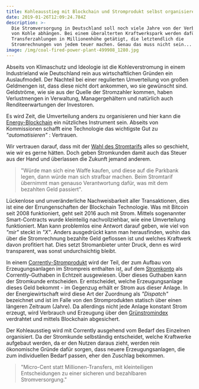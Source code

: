 ```yaml
---
title: Kohleausstieg mit Blockchain und Stromprodukt selbst organisieren
date: 2019-01-26T12:09:24.784Z
description: >-
  Die Stromversorgung in Deutschland soll noch viele Jahre von der Verbrennung
  von Kohle abhängen. Bei einem überalterten Kraftwerkspark werden dafür
  Transferzahlungen in Millionenhöhe getätigt, die letztendlich die
  Stromrechnungen von jedem teuer machen. Genau das muss nicht sein...
image: /img/coal-fired-power-plant-499908_1280.jpg
---
```

Abseits von Klimaschutz und Ideologie ist die Kohleverstromung in einem Industrieland wie Deutschland rein aus wirtschaftlichen Gründen ein Auslaufmodell. Der Nachteil bei einer regulierten Umverteilung von großen Geldmengen ist, dass diese nicht dort ankommen, wo sie gewünscht sind. Geldströme, wie sie aus der Quelle der Stromzahler kommen, haben Verlustmengen in Verwaltung, Managergehältern und natürlich auch Renditeerwartungen der Investoren.

Es wird Zeit, die Umverteilung anders zu organisieren und hier kann die [Energy-Blockchain](https://www.corrently.de/integration/blockchain/index.html) ein nützliches Instrument sein. Abseits von Kommissionen schafft eine Technologie das wichtigste Gut zu _"automatisieren"_ : Vertrauen.

Wir vertrauen darauf, dass mit der [Wahl des Stromtarifs](https://stromtarif.shop/) alles so geschieht, wie wir es gerne hätten. Doch geben Stromkunden damit auch das Steuer aus der Hand und überlassen die Zukunft jemand anderem. 

> "Würde man sich eine Waffe kaufen, und diese auf die Parkbank legen, dann würde man sich strafbar machen. Beim Stromtarif übernimmt man genauso Verantwortung dafür, was mit dem bezahlten Geld passiert".

Lückenlose und unveränderliche Nachweisbarkeit aller Transaktionen, dies ist eine der Errungenschaften der Blockchain Technologie. Was mit Bitcoin seit 2008 funktioniert, geht seit 2016 auch mit Strom. Mittels sogenannter Smart-Contracts wurde kleinteilig nachvollziehbar, wie eine Umverteilung funktioniert. Man kann problemlos eine Antwort darauf geben, wie viel von _"mir"_ steckt in _"X"_. Anders ausgedrückt kann man herausfinden, wohin das über die Stromrechnung bezahlte Geld geflossen ist und welches Kraftwerk davon profitiert hat. Dies setzt Stromanbieter unter Druck, denn es wird transparent, was sonst undurchsichtig bleibt. 

In einem [Corrently-Stromprodukt](https://www.corrently.de/) wird der Teil, der zum Aufbau von Erzeugungsanlagen im Strompreis enthalten ist, auf dem [Stromkonto](https://www.stromkonto.net/) als Corrently-Guthaben in Echtzeit ausgewiesen. Über dieses Guthaben kann der Stromkunde entscheiden. Er entscheidet, welche Erzeugungsanlage dieses Geld bekommt - im Gegenzug erhält er Strom aus dieser Anlage. In der Energiewirtschaft wird diese Art der Zuordnung als _"Dispatch"_ bezeichnet und ist im Falle von den Stromprodukten statisch über einen längeren Zeitraum (Jahre). Da allerdings nicht jede Anlage konstant Strom erzeugt, wird Verbrauch und Erzeugung über den [Grünstromindex](https://www.corrently.de/hintergrund/gruenstromindex/index.html) verdrahtet und mittels Blockchain abgesichert. 

Der Kohleausstieg wird mit Corrently ausgehend vom Bedarf des Einzelnen organisiert. Da der Stromkunde selbständig entscheidet, welche Kraftwerke aufgebaut werden, da er den Nutzen daraus zieht, werden rein ökonomische Gründe dafür sorgen, dass neuere Erzeugungsanlagen, die zum individuellen Bedarf passen, eher den Zuschlag bekommen.

> "Micro-Cent statt Millionen-Transfers, mit kleinteiligen Entscheidungen zu einer sicheren und bezahlbaren Stromversorgung."
